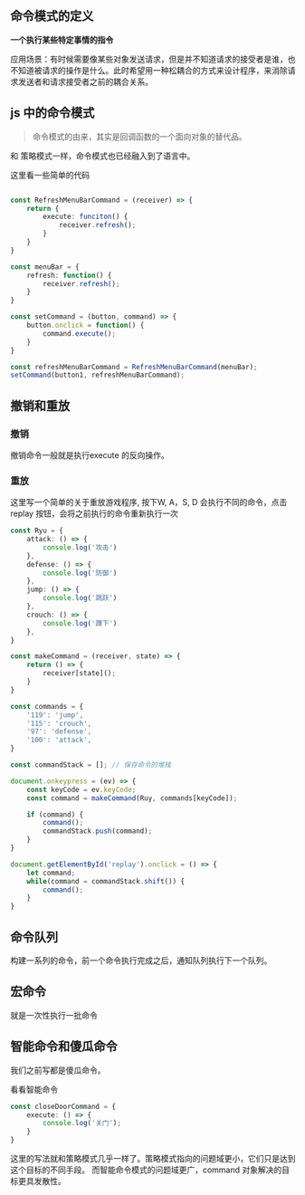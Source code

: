 ## 命令模式的定义
**一个执行某些特定事情的指令**

应用场景：有时候需要像某些对象发送请求，但是并不知道请求的接受者是谁，也不知道被请求的操作是什么。此时希望用一种松耦合的方式来设计程序，来消除请求发送者和请求接受者之前的耦合关系。

## js 中的命令模式
> 命令模式的由来，其实是回调函数的一个面向对象的替代品。

和 策略模式一样，命令模式也已经融入到了语言中。

这里看一些简单的代码

```ts

const RefreshMenuBarCommand = (receiver) => {
    return {
        execute: funciton() {
            receiver.refresh();
        }
    }
}

const menuBar = {
    refresh: function() {
        receiver.refresh();
    }
}

const setCommand = (button, command) => {
    button.onclick = function() {
        command.execute();
    }
}

const refreshMenuBarCommand = RefreshMenuBarCommand(menuBar);
setCommand(button1, refreshMenuBarCommand);
```

## 撤销和重放
### 撤销
撤销命令一般就是执行execute 的反向操作。

### 重放
这里写一个简单的关于重放游戏程序, 按下W, A，S, D 会执行不同的命令，点击replay 按钮，会将之前执行的命令重新执行一次
```ts
const Ryu = {
    attack: () => {
        console.log('攻击')
    },
    defense: () => {
        console.log('防御')
    },
    jump: () => {
        console.log('跳跃')
    },
    crouch: () => {
        console.log('蹲下')
    },
}

const makeCommand = (receiver, state) => {
    return () => {
        receiver[state]();
    }
}

const commands = {
    '119': 'jump',
    '115': 'crouch',
    '97': 'defense',
    '100': 'attack',
}

const commandStack = []; // 保存命令的堆栈

document.onkeypress = (ev) => {
    const keyCode = ev.keyCode;
    const command = makeCommand(Ruy, commands[keyCode]);

    if (command) {
        command();
        commandStack.push(command);
    }
}

document.getElementById('replay').onclick = () => {
    let command;
    while(command = commandStack.shift()) {
        command();
    }
}
```
## 命令队列
构建一系列的命令，前一个命令执行完成之后，通知队列执行下一个队列。
## 宏命令
就是一次性执行一批命令
## 智能命令和傻瓜命令
我们之前写都是傻瓜命令。

看看智能命令
```ts
const closeDoorCommand = {
    execute: () => {
        console.log('关门');
    }
}
```
这里的写法就和策略模式几乎一样了。策略模式指向的问题域更小，它们只是达到这个目标的不同手段。 而智能命令模式的问题域更广，command 对象解决的目标更具发散性。